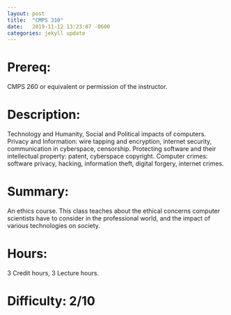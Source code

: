 ```yaml
---
layout: post
title:  "CMPS 310"
date:   2019-11-12 13:23:07 -0600
categories: jekyll update
---
```

# Prereq:  
CMPS 260 or equivalent or permission of the instructor.  
  
# Description:  
Technology and Humanity, Social and Political impacts of computers. Privacy and Information: wire tapping and encryption, internet security, communication in cyberspace, censorship. Protecting software and their intellectual property: patent, cyberspace copyright. Computer crimes: software privacy, hacking, information theft, digital forgery, internet crimes.  
  
# Summary:  
An ethics course.  This class teaches about the ethical concerns computer scientists have to consider in the professional world, and the impact of various technologies on society.  
  
# Hours:  
3 Credit hours, 3 Lecture hours.  
  
# Difficulty:  2/10  